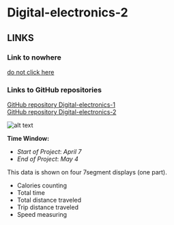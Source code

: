 # Digital-electronics-2

## LINKS
### Link to nowhere
[do not click here](https://www.csfd.cz/film/8545-vrchni-prchni/prehled/)
### Links to GitHub repositories
[GitHub repository  Digital-electronics-1 ](https://github.com/amwellius/Digital-electronics-1)   <br/> 
[GitHub repository  Digital-electronics-2 ](https://github.com/amwellius/Digital-electronics-2)


![alt text](https://www.vut.cz/i/images/favicon_ostra.ico "Logo Title Text 1")




**Time Window:** 
   - *Start of Project*: *April 7*
   - *End of Project*:   *May 4* <br/>



This data is shown on four 7segment displays (one part).
  - Calories counting
  - Total time
  - Total distance traveled
  - Trip distance traveled
  - Speed measuring <br/>





